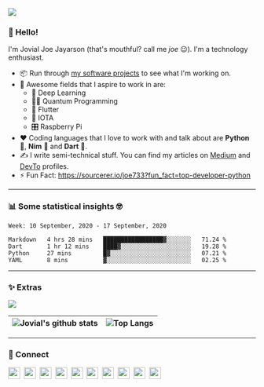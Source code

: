 <img src='https://i.stack.imgur.com/6vhWN.png' />

### 👋 Hello!
I'm Jovial Joe Jayarson (that's mouthful? call me *joe* :wink:). I'm a technology enthusiast.

- 📦 Run through [my software projects](https://github.com/joe733?tab=repositories) to see what I'm working on.
- 🤩 Awesome fields that I aspire to work in are:
	- 🧬 Deep Learning
	- 👨‍💻 Quantum Programming
	- 💙 Flutter
	- 💸 IOTA
	- 🎛 Raspberry Pi
- ❤️ Coding languages that I love to work with and talk about are **Python** 🐍, **Nim** 👑 and **Dart** 🎯.
- ✍️ I write semi-technical stuff. You can find my articles on [Medium](https://medium.com/@joe733/) and [DevTo](https://dev.to/joe733/) profiles.
- ⚡️ Fun Fact: <https://sourcerer.io/joe733?fun_fact=top-developer-python>

---

### :bar_chart: Some statistical insights :nerd_face:

<!--START_SECTION:waka-->
```text
Week: 10 September, 2020 - 17 September, 2020

Markdown   4 hrs 28 mins   █████████████████▓░░░░░░░   71.24 % 
Dart       1 hr 12 mins    ████▓░░░░░░░░░░░░░░░░░░░░   19.28 % 
Python     27 mins         █▓░░░░░░░░░░░░░░░░░░░░░░░   07.21 % 
YAML       8 mins          ▓░░░░░░░░░░░░░░░░░░░░░░░░   02.25 % 
```
<!--END_SECTION:waka-->

---

### ✨ Extras

![](https://komarev.com/ghpvc/?username=joe733)

| ![Jovial's github stats](https://github-readme-stats.vercel.app/api?username=joe733&show_icons=true&count_private=true&theme=dark) | ![Top Langs](https://github-readme-stats.vercel.app/api/top-langs/?username=joe733&layout=compact&theme=dark) |
| --- | --- |
---

### **🔗 Connect**
<a href='https://twitter.com/joe_733'><img src='https://i.stack.imgur.com/xR1Qg.png' width='24'/></a>&nbsp;
<a href='https://www.facebook.com/jovialjoejayarson'><img src='https://i.stack.imgur.com/U9qVP.png' width='24'/></a>&nbsp;
<a href='https://www.linkedin.com/in/joe733'><img src='https://i.stack.imgur.com/VrlLG.png' width='24'/></a>&nbsp;
<a href='https://dev.to/joe733'><img src='https://i.stack.imgur.com/Vsd9o.png' width='24'/></a>&nbsp;
<a href='https://dribbble.com/joe733'><img src='https://i.stack.imgur.com/m9Q2e.png' width='24'/></a>&nbsp;
<a href='https://medium.com/@joe733'><img src='https://i.stack.imgur.com/Il68G.png' width='24'/></a>&nbsp;
<a href='https://stackoverflow.com/users/8828460/joe733'><img src='https://i.stack.imgur.com/s23fT.png' width='24'/></a>&nbsp;
<a href='https://www.hackerrank.com/joe733'><img src='https://i.stack.imgur.com/giL3d.png' width='24'/></a>&nbsp;
<a href='https://www.codewars.com/users/joe733'><img src='https://i.stack.imgur.com/y9Ee7.png' width='24'/></a>&nbsp;
<a href='https://repl.it/@joe7py'><img src='https://i.stack.imgur.com/KYxIp.png' width='24'/></a>


